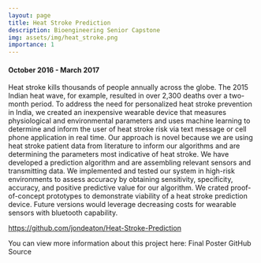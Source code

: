 ```yaml
---
layout: page
title: Heat Stroke Prediction
description: Bioengineering Senior Capstone
img: assets/img/heat_stroke.png
importance: 1
---
```


#### October 2016 - March 2017
Heat stroke kills thousands of people annually across the globe. The 2015 Indian
heat wave, for example, resulted in over 2,300 deaths over a two-month period.
To address the need for personalized heat stroke prevention in India, we created
an inexpensive wearable device that measures physiological and environmental
parameters and uses machine learning to determine and inform the user of heat
stroke risk via text message or cell phone application in real time. Our
approach is novel because we are using heat stroke patient data from literature
to inform our algorithms and are determining the parameters most indicative of
heat stroke. We have developed a prediction algorithm and are assembling
relevant sensors and transmitting data. We implemented and tested our system in
high-risk environments to assess accuracy by obtaining sensitivity, specificity,
accuracy, and positive predictive value for our algorithm. We crated
proof-of-concept prototypes to demonstrate viability of a heat stroke prediction
device. Future versions would leverage decreasing costs for wearable sensors
with bluetooth capability.

https://github.com/jondeaton/Heat-Stroke-Prediction

You can view more information about this project here:
Final Poster
GitHub Source
